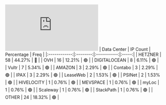 ![Diagramm](https://github.com/obajay/StateSync-snapshots/blob/main/Projects/Juno/1/README.md)
| Data Center | IP Count | Percentage | Freq |
|:------------:|:--------:|:-----------:|:-----:|
| HETZNER | 58 | 44.27% | 🔴 |
| OVH | 16 | 12.21% | 🟢 |
| DIGITALOCEAN | 8 | 6.11% | 🟢 |
| Vultr | 7 | 5.34% | 🟢 |
| AMAZON | 3 | 2.29% | 🟢 |
| Contabo | 3 | 2.29% | 🟢 |
| IPAX | 3 | 2.29% | 🟢 |
| LeaseWeb | 2 | 1.53% | 🟢 |
| PSINet | 2 | 1.53% | 🟢 |
| HIVELOCITY | 1 | 0.76% | 🟢 |
| MEVSPACE | 1 | 0.76% | 🟢 |
| myLoc | 1 | 0.76% | 🟢 |
| Scaleway | 1 | 0.76% | 🟢 |
| StackPath | 1 | 0.76% | 🟢 |
| OTHER | 24 | 18.32% | 🟢 |
